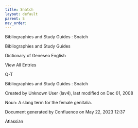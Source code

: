```yaml
---
title: Snatch
layout: default
parent: S
nav_order:
---
```


Bibliographies and Study Guides : Snatch

Bibliographies and Study Guides

Dictionary of Geneseo English

View All Entries

Q-T

Bibliographies and Study Guides : Snatch

Created by  Unknown User (lav4), last modified on Dec 01, 2008

Noun: A slang term for the female genitalia.

Document generated by Confluence on May 22, 2023 12:37

Atlassian
